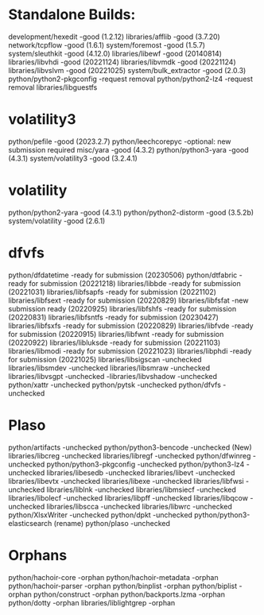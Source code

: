 # Standalone Builds:
development/hexedit              -good (1.2.12)
libraries/afflib                 -good (3.7.20)
network/tcpflow                  -good (1.6.1)
system/foremost                  -good (1.5.7) 
system/sleuthkit                 -good (4.12.0)
libraries/libewf                 -good (20140814)
libraries/libvhdi                -good (20221124)
libraries/libvmdk                -good (20221124)
libraries/libvslvm               -good (20221025)
system/bulk_extractor            -good (2.0.3)
python/python2-pkgconfig         -request removal
python/python2-lz4               -request removal
libraries/libguestfs

# volatility3
python/pefile                    -good (2023.2.7)
python/leechcorepyc              -optional: new submission required
misc/yara                        -good (4.3.2)
python/python3-yara              -good (4.3.1)
system/volatility3               -good (3.2.4.1)

# volatility
python/python2-yara              -good (4.3.1)
python/python2-distorm           -good (3.5.2b)
system/volatility                -good (2.6.1)

# dfvfs
python/dfdatetime                -ready for submission (20230506)
python/dtfabric                  -ready for submission (20221218)
libraries/libbde                 -ready for submission (20221031)
libraries/libfsapfs              -ready for submission (20221102)
libraries/libfsext               -ready for submission (20220829)
libraries/libfsfat               -new submission ready (20220925)
libraries/libfshfs               -ready for submission (20220831)
libraries/libfsntfs              -ready for submission (20230427)
libraries/libfsxfs               -ready for submission (20220829)
libraries/libfvde                -ready for submission (20220915)
libraries/libfwnt                -ready for submission (20220922)
libraries/libluksde              -ready for submission (20221103)
libraries/libmodi                -ready for submission (20221023)
libraries/libphdi                -ready for submission (20221025)
libraries/libsigscan             -unchecked
libraries/libsmdev               -unchecked
libraries/libsmraw               -unchecked
libraries/libvsgpt               -unchecked
-libraries/libvshadow            -unchecked
python/xattr                     -unchecked
python/pytsk                     -unchecked
python/dfvfs                     -unchecked

# Plaso
python/artifacts                 -unchecked
python/python3-bencode           -unchecked (New)
libraries/libcreg                -unchecked
libraries/libregf                -unchecked
python/dfwinreg                  -unchecked
python/python3-pkgconfig         -unchecked
python/python3-lz4               -unchecked
libraries/libesedb               -unchecked
libraries/libevt                 -unchecked
libraries/libevtx                -unchecked
libraries/libexe                 -unchecked
libraries/libfwsi                -unchecked
libraries/liblnk                 -unchecked
libraries/libmsiecf              -unchecked
libraries/libolecf               -unchecked
libraries/libpff                 -unchecked
libraries/libqcow                -unchecked
libraries/libscca                -unchecked
libraries/libwrc                 -unchecked
python/XlsxWriter                -unchecked
python/dpkt                      -unchecked
python/python3-elasticsearch     (rename)
python/plaso                     -unchecked

# Orphans

python/hachoir-core              -orphan
python/hachoir-metadata          -orphan
python/hachoir-parser            -orphan
python/binplist                  -orphan
python/biplist                   -orphan
python/construct                 -orphan
python/backports.lzma            -orphan
python/dotty                     -orphan
libraries/liblightgrep           -orphan
